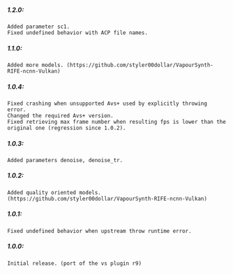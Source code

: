 ##### 1.2.0:
    Added parameter sc1.
    Fixed undefined behavior with ACP file names.

##### 1.1.0:
    Added more models. (https://github.com/styler00dollar/VapourSynth-RIFE-ncnn-Vulkan)

##### 1.0.4:
    Fixed crashing when unsupported Avs+ used by explicitly throwing error.
    Changed the required Avs+ version.
    Fixed retrieving max frame number when resulting fps is lower than the original one (regression since 1.0.2).

##### 1.0.3:
    Added parameters denoise, denoise_tr.

##### 1.0.2:
    Added quality oriented models. (https://github.com/styler00dollar/VapourSynth-RIFE-ncnn-Vulkan)

##### 1.0.1:
    Fixed undefined behavior when upstream throw runtime error.

##### 1.0.0:
    Initial release. (port of the vs plugin r9)
